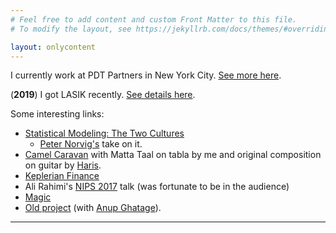 ```yaml
---
# Feel free to add content and custom Front Matter to this file.
# To modify the layout, see https://jekyllrb.com/docs/themes/#overriding-theme-defaults

layout: onlycontent
---
```



I currently work at PDT Partners in New York City.  [See more here](/about).

(**2019**) I got LASIK recently. [See details here](/lasik). 


Some interesting links:

* [Statistical Modeling: The Two Cultures](http://citeseerx.ist.psu.edu/viewdoc/download?doi=10.1.1.156.4933&rep=rep1&type=pdf)
    * [Peter Norvig's](http://norvig.com/chomsky.html) take on it.
* [Camel Caravan](https://www.youtube.com/watch?v=2ADqnuFxwzs) with Matta Taal on tabla by me and original composition on guitar by [Haris](http://hariskr.com/).
* [Keplerian Finance](http://keplerianfinance.com/)
* Ali Rahimi's [NIPS 2017](https://www.youtube.com/watch?v=Qi1Yry33TQE) talk (was fortunate to be in the audience)
* [Magic](http://magicaj.com/)
* [Old project](https://web.archive.org/web/20030204014853/http://www.anamy.com/) (with [Anup Ghatage](http://ghatage.com)).


---
